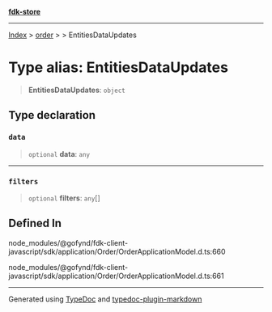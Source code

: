 [**fdk-store**](../../../README.md)
***

[Index](../../../API.md) > [order](../../README.md) > [<internal>](../README.md) > EntitiesDataUpdates

# Type alias: EntitiesDataUpdates

> **EntitiesDataUpdates**: `object`

## Type declaration

### `data`

> `optional` **data**: `any`

***

### `filters`

> `optional` **filters**: `any`[]

## Defined In

node\_modules/@gofynd/fdk-client-javascript/sdk/application/Order/OrderApplicationModel.d.ts:660

node\_modules/@gofynd/fdk-client-javascript/sdk/application/Order/OrderApplicationModel.d.ts:661

***
Generated using [TypeDoc](https://typedoc.org/) and [typedoc-plugin-markdown](https://www.npmjs.com/package/typedoc-plugin-markdown)

